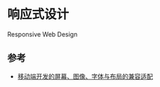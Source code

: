 # 响应式设计

Responsive Web Design

## 参考

- [移动端开发的屏幕、图像、字体与布局的兼容适配](https://mp.weixin.qq.com/s/NGEfqIbdjgPnMLL6ipKhfA)
